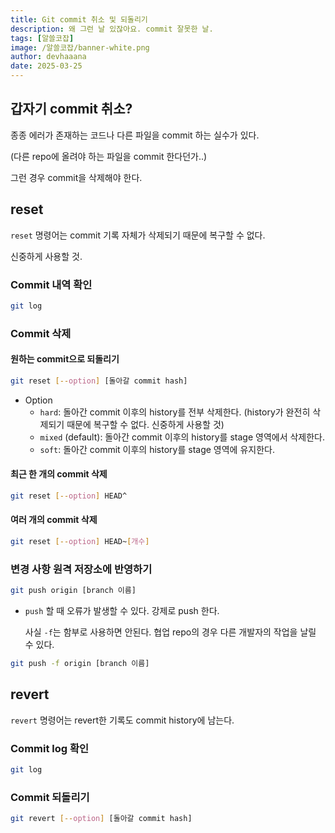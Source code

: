 ```yaml
---
title: Git commit 취소 및 되돌리기
description: 왜 그런 날 있잖아요. commit 잘못한 날.
tags: [알쓸코잡]
image: /알쓸코잡/banner-white.png
author: devhaaana
date: 2025-03-25
---
```

## 갑자기 commit 취소?

종종 에러가 존재하는 코드나 다른 파일을 commit 하는 실수가 있다.

(다른 repo에 올려야 하는 파일을 commit 한다던가..)

그런 경우 commit을 삭제해야 한다.

## reset

`reset` 명령어는 commit 기록 자체가 삭제되기 때문에 복구할 수 없다.

신중하게 사용할 것.

### Commit 내역 확인

```bash
git log
```

### Commit 삭제

#### 원하는 commit으로 되돌리기

```bash
git reset [--option] [돌아갈 commit hash]
```

- Option
  - `hard`: 돌아간 commit 이후의 history를 전부 삭제한다. (history가 완전히 삭제되기 때문에 복구할 수 없다. 신중하게 사용할 것)
  - `mixed` (default): 돌아간 commit 이후의 history를 stage 영역에서 삭제한다.
  - `soft`: 돌아간 commit 이후의 history를 stage 영역에 유지한다.

#### 최근 한 개의 commit 삭제

```bash
git reset [--option] HEAD^
```

#### 여러 개의 commit 삭제

```bash
git reset [--option] HEAD~[개수]
```

### 변경 사항 원격 저장소에 반영하기

```bash
git push origin [branch 이름]
```

- `push` 할 때 오류가 발생할 수 있다. 강제로 push 한다.

  사실 `-f`는 함부로 사용하면 안된다. 협업 repo의 경우 다른 개발자의 작업을 날릴 수 있다.

```bash
git push -f origin [branch 이름]
```

## revert

`revert` 명령어는 revert한 기록도 commit history에 남는다.

### Commit log 확인

```bash
git log
```

### Commit 되돌리기

```bash
git revert [--option] [돌아갈 commit hash]
```
